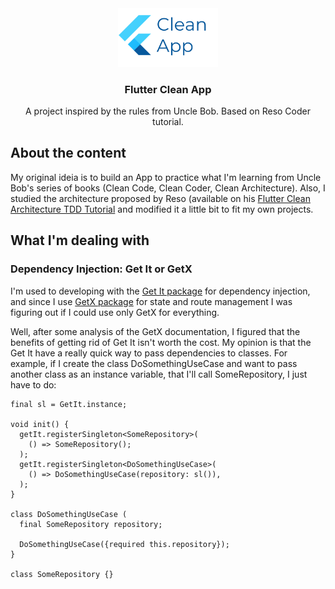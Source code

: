 <div align="center">
  <img src="assets/images/cleanapp.png" alt="Logo" width="160">

  <h3 align="center">Flutter Clean App</h3>

  <p align="center">
    A project inspired by the rules from Uncle Bob. Based on Reso Coder tutorial.
  </p>
</div>

## About the content

My original ideia is to build an App to practice what I'm learning from Uncle Bob's series of books (Clean Code, Clean Coder, Clean Architecture). Also, I studied the architecture proposed by Reso (available on his [Flutter Clean Architecture TDD Tutorial](https://resocoder.com/flutter-clean-architecture-tdd/) and modified it a little bit to fit my own projects.

## What I'm dealing with

### Dependency Injection: Get It or GetX
I'm used to developing with the [Get It package](https://pub.dev/packages/get_it) for dependency injection, and since I use [GetX package](https://pub.dev/packages/get) for state and route management I was figuring out if I could use only GetX for everything.

Well, after some analysis of the GetX documentation, I figured that the benefits of getting rid of Get It isn't worth the cost. My opinion is that the Get It have a really quick way to pass dependencies to classes. For example, if I create the class DoSomethingUseCase and want to pass another class as an instance variable, that I'll call SomeRepository, I just have to do:

```
final sl = GetIt.instance;

void init() {
  getIt.registerSingleton<SomeRepository>(
    () => SomeRepository();
  );
  getIt.registerSingleton<DoSomethingUseCase>(
    () => DoSomethingUseCase(repository: sl()),
  );
}

class DoSomethingUseCase (
  final SomeRepository repository;
  
  DoSomethingUseCase({required this.repository});
}

class SomeRepository {}
```
